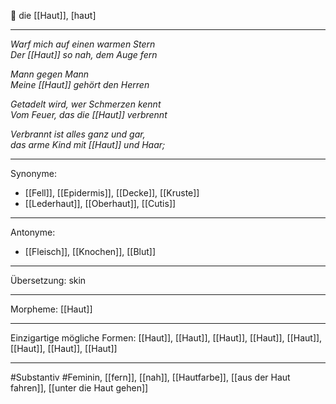 🔴 die [[Haut]], [haʊt] 

---
*Warf mich auf einen warmen Stern*  
*Der [[Haut]] so nah, dem Auge fern*  

*Mann gegen Mann*  
*Meine [[Haut]] gehört den Herren*  

*Getadelt wird, wer Schmerzen kennt*  
*Vom Feuer, das die [[Haut]] verbrennt*  

*Verbrannt ist alles ganz und gar,*  
*das arme Kind mit [[Haut]] und Haar;*  

---
Synonyme: 
- [[Fell]], [[Epidermis]], [[Decke]], [[Kruste]]
- [[Lederhaut]], [[Oberhaut]], [[Cutis]]

---
Antonyme:
- [[Fleisch]], [[Knochen]], [[Blut]]

---
Übersetzung: skin

---
Morpheme:
[[Haut]]

---
Einzigartige mögliche Formen: 
[[Haut]], [[Haut]], [[Haut]], [[Haut]], [[Haut]], [[Haut]], [[Haut]], [[Haut]]

---
#Substantiv #Feminin, [[fern]], [[nah]], [[Hautfarbe]], [[aus der Haut fahren]], [[unter die Haut gehen]]